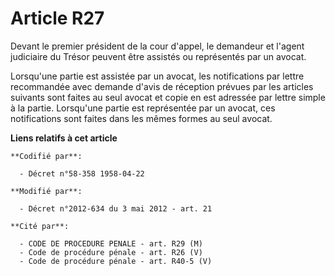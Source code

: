 # Article R27

Devant le premier président de la cour d'appel, le demandeur et l'agent judiciaire du Trésor peuvent être assistés ou
représentés par un avocat.

Lorsqu'une partie est assistée par un avocat, les notifications par lettre recommandée avec demande d'avis de réception
prévues par les articles suivants sont faites au seul avocat et copie en est adressée par lettre simple à la partie.
Lorsqu'une partie est représentée par un avocat, ces notifications sont faites dans les mêmes formes au seul avocat.

**Liens relatifs à cet article**

	**Codifié par**:

	  - Décret n°58-358 1958-04-22

	**Modifié par**:

	  - Décret n°2012-634 du 3 mai 2012 - art. 21

	**Cité par**:

	  - CODE DE PROCEDURE PENALE - art. R29 (M)
	  - Code de procédure pénale - art. R26 (V)
	  - Code de procédure pénale - art. R40-5 (V)
